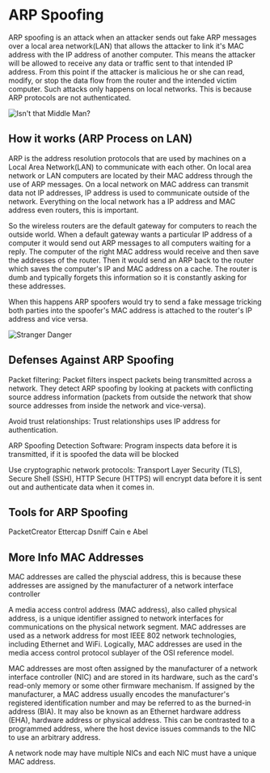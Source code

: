 # ARP Spoofing

ARP spoofing is an attack when an attacker sends out fake ARP messages over a
local area network(LAN) that allows the attacker to link it's MAC address with
the IP address of another computer. This means the attacker will be allowed to
receive any data or traffic sent to that intended IP address.  From this point
if the attacker is malicious he or she can read, modify, or stop the data flow
from the router and the intended victim computer.  Such attacks only happens on
local networks. This is because ARP protocols are not authenticated.

![Isn't that Middle Man?](http://imgur.com/BKig86m.jpg)

## How it works (ARP Process on LAN)

ARP is the address resolution protocols that are used by machines on a Local
Area Network(LAN) to communicate with each other. On local area network or LAN
computers are located by their MAC address through the use of ARP messages.
On a local network on MAC address can transmit data not IP addresses, IP address
is used to communicate outside of the network. Everything on the local network
has a IP address and MAC address even routers, this is important.

So the wireless routers are the default gateway for computers to reach the
outside world. When a default gateway wants a particular IP address of a
computer it would send out ARP messages to all computers waiting for a reply.
The computer of the right MAC address would receive and then save the addresses
of the router.  Then it would send an ARP back to the router which saves the
computer's IP and MAC address on a cache. The router is dumb and typically
forgets this information so it is constantly asking for these addresses.

When this happens ARP spoofers would try to send a fake message tricking both
parties into the spoofer's MAC address is attached to the router's IP address
and vice versa.

![Stranger Danger](http://i.imgur.com/jYZQ3aO.jpg)

## Defenses Against ARP Spoofing

Packet filtering: Packet filters inspect packets being transmitted across a
network. They detect ARP spoofing by looking at packets with conflicting source
address information
(packets from outside the network that show source addresses from
inside the network and vice-versa).

Avoid trust relationships: Trust relationships uses IP address for
authentication.

ARP Spoofing Detection Software: Program inspects data before it is
transmitted, if it is spoofed the data will be blocked

Use cryptographic network protocols:
Transport Layer Security (TLS), Secure Shell (SSH), HTTP Secure (HTTPS) will
encrypt data before it is sent out and authenticate data when it comes in.

## Tools for ARP Spoofing

PacketCreator
Ettercap
Dsniff
Cain e Abel

## More Info MAC Addresses

MAC addresses are called the physcial address, this is because these addresses
are assigned by the manufacturer of a network interface controller



A media access control address (MAC address), also called physical address, is a unique identifier assigned to network interfaces for communications on the physical network segment. MAC addresses are used as a network address for most IEEE 802 network technologies, including Ethernet and WiFi. Logically, MAC addresses are used in the media access control protocol sublayer of the OSI reference model.

MAC addresses are most often assigned by the manufacturer of a network interface controller (NIC) and are stored in its hardware, such as the card's read-only memory or some other firmware mechanism. If assigned by the manufacturer, a MAC address usually encodes the manufacturer's registered identification number and may be referred to as the burned-in address (BIA). It may also be known as an Ethernet hardware address (EHA), hardware address or physical address. This can be contrasted to a programmed address, where the host device issues commands to the NIC to use an arbitrary address.

A network node may have multiple NICs and each NIC must have a unique MAC address.
